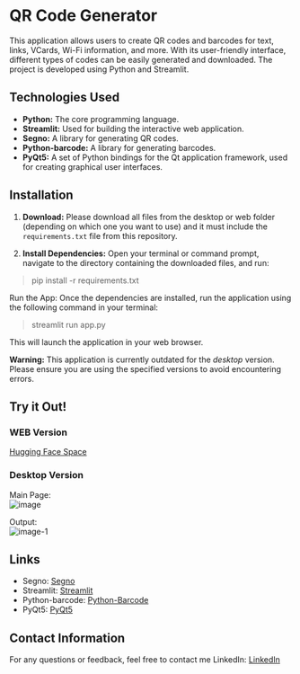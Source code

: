# QR Code Generator
This application allows users to create QR codes and barcodes for text, links, VCards, Wi-Fi information, and more. With its user-friendly interface, different types of codes can be easily generated and downloaded. The project is developed using Python and Streamlit.

## Technologies Used

* **Python:** The core programming language.
* **Streamlit:**  Used for building the interactive web application.
* **Segno:** A library for generating QR codes.
* **Python-barcode:** A library for generating barcodes.
* **PyQt5:** A set of Python bindings for the Qt application framework, used for creating graphical user interfaces.

## Installation

1. **Download:** Please download all files from the desktop or web folder (depending on which one you want to use) and it must include the `requirements.txt` file from this repository.

2. **Install Dependencies:** Open your terminal or command prompt, navigate to the directory containing the downloaded files, and run:

> pip install -r requirements.txt

Run the App: Once the dependencies are installed, run the application using the following command in your terminal:

> streamlit run app.py

This will launch the application in your web browser.

**Warning:** This application is currently outdated for the *desktop* version. Please ensure you are using the specified versions to avoid encountering errors.

## Try it Out!
### WEB Version
[Hugging Face Space](https://huggingface.co/spaces/hanifekaptan/QR_Code_Generator)

### Desktop Version
Main Page:  
![image](https://github.com/hnfkptn/QRCode_Generator/assets/129584767/d8668264-4301-453f-ac9a-de54c0cf8ed5)

Output:  
![image-1](https://github.com/hnfkptn/QRCode_Generator/assets/129584767/463b5b1c-a6ac-494a-ba21-c96c3dd8281f)


## Links
* Segno: [Segno](https://segno.readthedocs.io/en/latest/)
* Streamlit: [Streamlit](https://streamlit.io/)
* Python-barcode: [Python-Barcode](https://python-barcode.readthedocs.io/en/stable/)
* PyQt5: [PyQt5](https://www.riverbankcomputing.com/static/Docs/PyQt5/)

## Contact Information
For any questions or feedback, feel free to contact me
LinkedIn: [LinkedIn](https://www.linkedin.com/in/hanifekaptan-u1f90d/)
